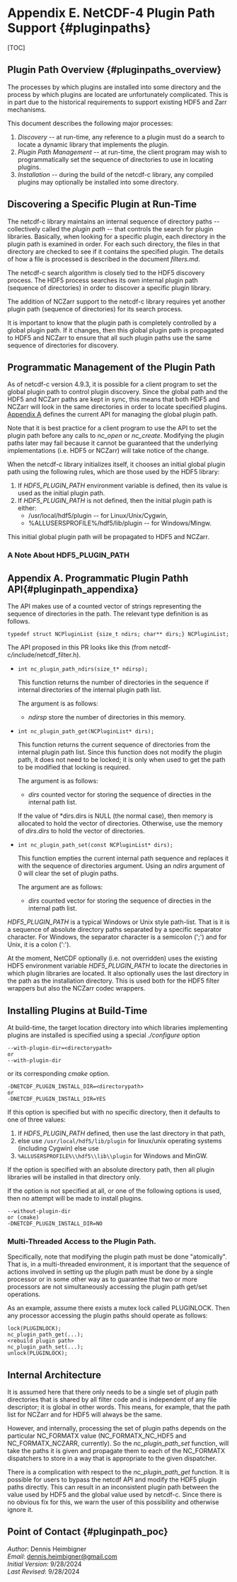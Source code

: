 Appendix E. NetCDF-4 Plugin Path Support {#pluginpaths} 
==================================

[TOC]

## Plugin Path Overview {#pluginpaths_overview}

The processes by which plugins are installed into some directory
and the process by which plugins are located are unfortunately
complicated. This is in part due to the historical requirements
to support existing HDF5 and Zarr mechanisms.

This document describes the following major processes:
1. *Discovery* -- at run-time, any reference to a plugin must do a search
to locate a dynamic library that implements the plugin.
2. *Plugin Path Management* -- at run-time, the client program may wish to programmatically
set the sequence of directories to use in locating plugins.
3. *Installation* -- during the build of the netcdf-c library,
any compiled plugins may optionally be installed into some directory.

## Discovering a Specific Plugin at Run-Time

The netcdf-c library maintains an internal sequence of directory paths
-- collectively called the *plugin path* -- that controls the search
for plugin libraries. Basically, when looking for a specific plugin,
each directory in the plugin path is examined in order. For each such
directory, the files in that directory are checked to see if it
contains the specified plugin. The details of how a file is processed
is described in the document *filters.md*.

The netcdf-c search algorithm is closely tied to the HDF5
discovery process. The HDF5 process searches its own internal
plugin path (sequence of directories) in order to discover
a specific plugin library.

The addition of NCZarr support to the netcdf-c library
requires yet another plugin path (sequence of directories)
for its search process.

It is important to know that the plugin path is completely controlled
by a global plugin path. If it changes, then this global plugin path
is propagated to HDF5 and NCZarr to ensure that all such plugin paths
use the same sequence of directories for discovery.

## Programmatic Management of the Plugin Path

As of netcdf-c version 4.9.3, it is possible for a client program
to set the global plugin path to control plugin discovery.
Since the global path and the HDF5 and NCZarr paths are kept in
sync, this means that both HDF5 and NCZarr will look in the same
directories in order to locate specified plugins.
[Appendix A](#pluginpath_appendixa) defines the current API for
managing the global plugin path.

Note that it is best practice for a client program to use the API
to set the plugin path before any calls to *nc_open* or *nc_create*.
Modifying the plugin paths later may fail because it cannot be guaranteed
that the underlying implementations (i.e. HDF5 or NCZarr) will
take notice of the change.

When the netcdf-c library initializes itself, it chooses an initial
global plugin path using the following rules, which are those used
by the HDF5 library:
1. If *HDF5\_PLUGIN\_PATH* environment variable is defined,
then its value is used as the initial plugin path.
2. If *HDF5\_PLUGIN\_PATH* is not defined, then the
initial plugin path is either:
    * /usr/local/hdf5/plugin -- for Linux/Unix/Cygwin,
    * %ALLUSERSPROFILE%/hdf5/lib/plugin -- for Windows/Mingw.

This initial global plugin path will be propagated to HDF5 and NCZarr.

### A Note About HDF5\_PLUGIN\_PATH

## Appendix A. Programmatic Plugin Pathh API{#pluginpath_appendixa}

The API makes use of a counted vector of strings representing the sequence of directories in the path. The relevant type definition is as follows.
````
typedef struct NCPluginList {size_t ndirs; char** dirs;} NCPluginList;
````

The API proposed in this PR looks like this (from netcdf-c/include/netcdf_filter.h).

* ````int nc_plugin_path_ndirs(size_t* ndirsp);````

    This function returns the number of directories in the sequence if internal directories of the internal plugin path list.

    The argument is as follows:
    - *ndirsp* store the number of directories in this memory.

* ````int nc_plugin_path_get(NCPluginList* dirs);````

    This function returns the current sequence of directories from the internal plugin path list. Since this function does not modify the plugin path, it does not need to be locked; it is only when used to get the path to be modified that locking is required.

    The argument is as follows:
    - *dirs* counted vector for storing the sequence of directies in the internal path list.

    If the value of *dirs.dirs is NULL (the normal case), then memory is allocated to hold the vector of directories. Otherwise, use the memory of *dirs.dirs* to hold the vector of directories.

* ````int nc_plugin_path_set(const NCPluginList* dirs);````

    This function empties the current internal path sequence and replaces it with the sequence of directories argument. Using an *ndirs* argument of 0 will clear the set of plugin paths.

    The argument are as follows:
    - *dirs* counted vector for storing the sequence of directies in the internal path list.

*HDF5\_PLUGIN\_PATH* is a typical Windows or Unix style
path-list.  That is it is a sequence of absolute directory paths
separated by a specific separator character. For Windows, the
separator character is a semicolon (';') and for Unix, it is a
colon (':').

At the moment, NetCDF optionally (i.e. not overridden) uses the
existing HDF5 environment variable *HDF5\_PLUGIN\_PATH* to
locate the directories in which plugin libraries are located. It
also optionally uses the last directory in the path as the
installation directory. This is used both for the HDF5 filter
wrappers but also the NCZarr codec wrappers.

## Installing Plugins at Build-Time

At build-time, the target location directory into which libraries implementing plugins are installed is specified using a special *./configure* option
````
--with-plugin-dir=<directorypath>
or
--with-plugin-dir
````
or its corresponding *cmake* option.
````
-DNETCDF_PLUGIN_INSTALL_DIR=<directorypath>
or
-DNETCDF_PLUGIN_INSTALL_DIR=YES
````
If this option is specified but with no specific directory,
then it defaults to one of three values:
1. If *HDF5\_PLUGIN\_PATH* defined, then use the last directory in that path,
2. else use `/usr/local/hdf5/lib/plugin` for linux/unix operating systems (including Cygwin) else use
3. `%ALLUSERSPROFILE%\\hdf5\\lib\\plugin` for Windows and MinGW.

If the option is specified with an absolute directory path, then all plugin libraries will be installed in that directory only.

If the option is not specified at all, or one of the following options is used,
then no attempt will be made to install plugins.
````
--without-plugin-dir
or (cmake)
-DNETCDF_PLUGIN_INSTALL_DIR=NO
````

### Multi-Threaded Access to the Plugin Path.
Specifically, note that modifying the plugin path must be done "atomically".
That is, in a multi-threaded environment, it is important that the sequence of actions involved in setting up the plugin path must be done by a single processor or in some other way as to guarantee that two or more processors are not simultaneously accessing the plugin path get/set operations.

As an example, assume there exists a mutex lock called PLUGINLOCK.
Then any processor accessing the plugin paths should operate as follows:
````
lock(PLUGINLOCK);
nc_plugin_path_get(...);
<rebuild plugin path>
nc_plugin_path_set(...);
unlock(PLUGINLOCK);
````

## Internal Architecture

It is assumed here that there only needs to be a single set of
plugin path directories that is shared by all filter code and is
independent of any file descriptor; it is global in other words.
This means, for example, that the path list for NCZarr and for
HDF5 will always be the same.

However, and internally, processing the set of plugin paths
depends on the particular NC_FORMATX value (NC_FORMATX_NC_HDF5
and NC_FORMATX_NCZARR, currently).  So the *nc_plugin_path_set*
function, will take the paths it is given and propagate them to
each of the NC_FORMATX dispatchers to store in a way that is
appropriate to the given dispatcher.

There is a complication with respect to the *nc_plugin_path_get* function.
It is possible for users to bypass the netcdf API and modify the HDF5 plugin paths directly. This can result in an inconsistent plugin path between the value
used by HDF5 and the global value used by netcdf-c. Since there is no obvious fix for this, we warn the user of this possibility and otherwise ignore it.

## Point of Contact {#pluginpath_poc}

*Author*: Dennis Heimbigner<br>
*Email*: dennis.heimbigner@gmail.com<br>
*Initial Version*: 9/28/2024<br>
*Last Revised*: 9/28/2024
